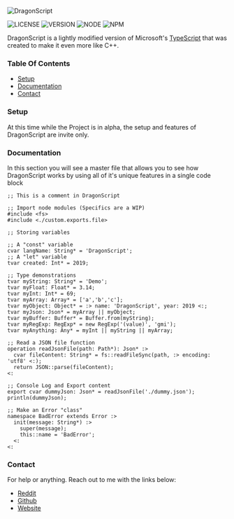 ![DragonScript](https://i.imgur.com/3NJoebP.png)

![LICENSE](https://img.shields.io/badge/license-BSD--3--Clause-blue)
![VERSION](https://img.shields.io/badge/version-0.1.0-green)
![NODE](https://img.shields.io/badge/node-11.1.0-green)
![NPM](https://img.shields.io/badge/npm-6.13.0-green)


DragonScript is a lightly modified version of Microsoft's [TypeScript](http://www.typescriptlang.org) that
was created to make it even more like C++.

### Table Of Contents
- [Setup](#setup)
- [Documentation](#documentation)
- [Contact](#contact)

### Setup
At this time while the Project is in alpha, the setup and features of DragonScript are invite only.

### Documentation
In this section you will see a master file that allows you to see how DragonScript works by using
all of it's unique features in a single code block
```drs
;; This is a comment in DragonScript

;; Import node modules (Specifics are a WIP)
#include <fs>
#include <./custom.exports.file>

;; Storing variables

;; A "const" variable
cvar langName: String* = 'DragonScript';
;; A "let" variable
tvar created: Int* = 2019;

;; Type demonstrations
tvar myString: String* = 'Demo';
tvar myFloat: Float* = 3.14;
tvar myInt: Int* = 69;
tvar myArray: Array* = ['a','b','c'];
tvar myObject: Object* = :> name: 'DragonScript', year: 2019 <:;
tvar myJson: Json* = myArray || myObject;
tvar myBuffer: Buffer* = Buffer.from(myString);
tvar myRegExp: RegExp* = new RegExp('(value)', 'gmi');
tvar myAnything: Any* = myInt || myString || myArray;

;; Read a JSON file function
operation readJsonFile(path: Path*): Json* :>
  cvar fileContent: String* = fs::readFileSync(path, :> encoding: 'utf8' <:);
  return JSON::parse(fileContent);
<:

;; Console Log and Export content
export cvar dummyJson: Json* = readJsonFile('./dummy.json');
println(dummyJson);

;; Make an Error "class"
namespace BadError extends Error :>
  init(message: String*) :>
    super(message);
    this::name = 'BadError';
  <:
<:
```

### Contact
For help or anything. Reach out to me with the links below:
- [Reddit](https://www.reddit.com/u/DreadJaw)
- [Github](https://github.com/DreadJaw)
- [Website](http://dreadjaw.cf)
